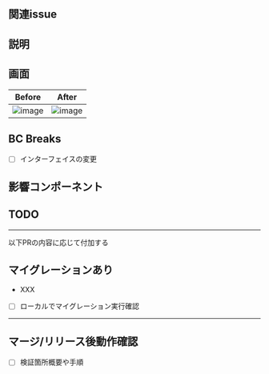 ## 関連issue

## 説明

## 画面

Before | After
--- | ---
![image]() | ![image]()

## BC Breaks

- [ ] インターフェイスの変更

## 影響コンポーネント

## TODO

----
以下PRの内容に応じて付加する

## マイグレーションあり

- XXX
- [ ] ローカルでマイグレーション実行確認

---

## マージ/リリース後動作確認

- [ ] 検証箇所概要や手順
